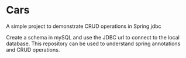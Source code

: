 # Cars
A simple project to demonstrate CRUD operations in Spring jdbc

Create a schema in mySQL and use the JDBC url to connect to the local database. 
This repository can be used to understand spring annotations and CRUD operations. 
